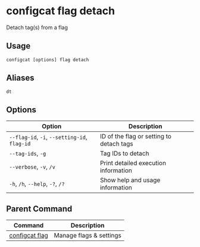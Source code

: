 # configcat flag detach
Detach tag(s) from a flag
## Usage
```
configcat [options] flag detach
```
## Aliases
`dt`
## Options
| Option | Description |
| ------ | ----------- |
| `--flag-id`, `-i`, `--setting-id`, `flag-id` | ID of the flag or setting to detach tags |
| `--tag-ids`, `-g` | Tag IDs to detach |
| `--verbose`, `-v`, `/v` | Print detailed execution information |
| `-h`, `/h`, `--help`, `-?`, `/?` | Show help and usage information |
## Parent Command
| Command | Description |
| ------ | ----------- |
| [configcat flag](configcat-flag.md) | Manage flags & settings |
